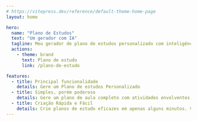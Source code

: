 ```yaml
---
# https://vitepress.dev/reference/default-theme-home-page
layout: home

hero:
  name: "Plano de Estudos"
  text: "Um gerador com IA"
  tagline: Meu gerador de plano de estudos personalizado com inteligência artificial
  actions:
    - theme: brand
      text: Plano de estudo
      link: /plano-de-estudo

features:
  - title: Principal funcionalidade 
    details: Gere um Plano de estudos Personalizado
  - title: Simples, porém poderoso
    details: Gere um plano de aula completo com atividades envolventes e recursos para ajudar seus alunos a aprender e reter o material
  - title: Criação Rápida e Fácil
    details: Crie planos de estudo eficazes em apenas alguns minutos. Você economizará tempo e melhorará seu ensino rapidamente.
---
```


